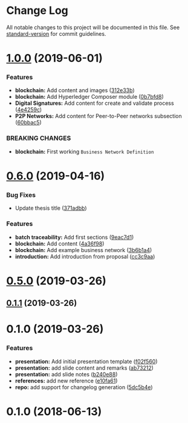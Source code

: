 # Change Log

All notable changes to this project will be documented in this file. See [standard-version](https://github.com/conventional-changelog/standard-version) for commit guidelines.

# [1.0.0](https://github.com/nlsltz/masterthesis/compare/v0.6.0...v1.0.0) (2019-06-01)


### Features

* **blockchain:** Add content and images ([312e33b](https://github.com/nlsltz/masterthesis/commit/312e33b))
* **blockchain:** Add Hyperledger Composer module ([0b7bfd8](https://github.com/nlsltz/masterthesis/commit/0b7bfd8))
* **Digital Signatures:** Add content for create and validate process ([4e4259c](https://github.com/nlsltz/masterthesis/commit/4e4259c))
* **P2P Networks:** Add content for Peer-to-Peer networks subsection ([60bbac5](https://github.com/nlsltz/masterthesis/commit/60bbac5))


### BREAKING CHANGES

* **blockchain:** First working `Business Network Definition`



# [0.6.0](https://github.com/nlsltz/masterthesis/compare/v0.5.0...v0.6.0) (2019-04-16)


### Bug Fixes

* Update thesis title ([371adbb](https://github.com/nlsltz/masterthesis/commit/371adbb))


### Features

* **batch traceability:** Add first sections ([9eac7d1](https://github.com/nlsltz/masterthesis/commit/9eac7d1))
* **blockchain:** Add content ([4a36f98](https://github.com/nlsltz/masterthesis/commit/4a36f98))
* **blockchain:** Add example business network ([3b6b1a4](https://github.com/nlsltz/masterthesis/commit/3b6b1a4))
* **introduction:** Add introduction from proposal ([cc3c9aa](https://github.com/nlsltz/masterthesis/commit/cc3c9aa))



# [0.5.0](https://github.com/nlsltz/masterthesis/compare/v0.1.1...v0.5.0) (2019-03-26)



## [0.1.1](https://github.com/nlsltz/masterthesis/compare/v0.1.0...v0.1.1) (2019-03-26)



# 0.1.0 (2019-03-26)


### Features

* **presentation:** Add initial presentation template ([f02f560](https://github.com/nlsltz/masterthesis/commit/f02f560))
* **presentation:** add slide content and remarks ([ab73212](https://github.com/nlsltz/masterthesis/commit/ab73212))
* **presentation:** add slide notes ([b240e88](https://github.com/nlsltz/masterthesis/commit/b240e88))
* **references:** add new reference ([e10fa61](https://github.com/nlsltz/masterthesis/commit/e10fa61))
* **repo:** add support for changelog generation ([5dc5b4e](https://github.com/nlsltz/masterthesis/commit/5dc5b4e))



# 0.1.0 (2018-06-13)
